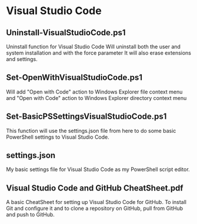 Visual Studio Code
==================

Uninstall-VisualStudioCode.ps1
------------------------------

Uninstall function for Visual Studio Code
Will uninstall both the user and system installation and with the force parameter It will also
erase extensions and settings.

Set-OpenWithVisualStudioCode.ps1
--------------------------------

Will add
"Open with Code" action to Windows Explorer file context menu
and
"Open with Code" action to Windows Explorer directory context menu

Set-BasicPSSettingsVisualStudioCode.ps1
---------------------------------------

This function will use the settings.json file from here to
do some basic PowerShell settings to Visual Studio Code.

settings.json
-------------

My basic settings file for Visual Studio Code as my PowerShell script editor.

Visual Studio Code and GitHub CheatSheet.pdf
--------------------------------------------

A basic CheatSheet for setting up Visual Studio Code for GitHub.
To install Git and configure it and to clone a repository on GitHub, pull from GitHub and push to GitHub.
